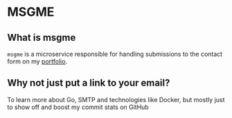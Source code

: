 # MSGME

## What is msgme
`msgme` is a microservice responsible for handling submissions to the contact form on my [portfolio](hugobde.dev).

## Why not just put a link to your email?
To learn more about Go, SMTP and technologies like Docker, but mostly just to show off and boost my commit stats on GitHub